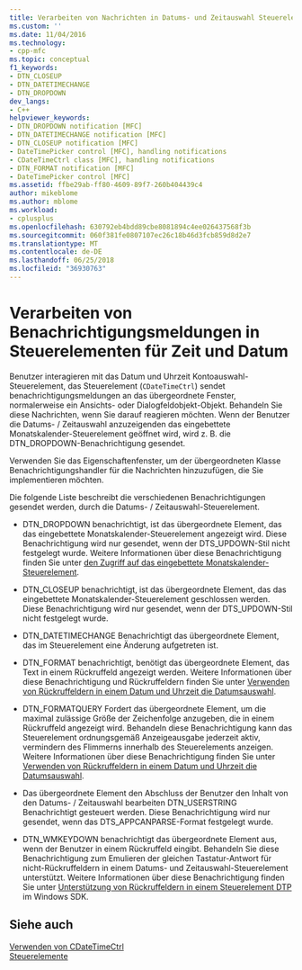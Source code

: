 ```yaml
---
title: Verarbeiten von Nachrichten in Datums- und Zeitauswahl Steuerelemente | Microsoft Docs
ms.custom: ''
ms.date: 11/04/2016
ms.technology:
- cpp-mfc
ms.topic: conceptual
f1_keywords:
- DTN_CLOSEUP
- DTN_DATETIMECHANGE
- DTN_DROPDOWN
dev_langs:
- C++
helpviewer_keywords:
- DTN_DROPDOWN notification [MFC]
- DTN_DATETIMECHANGE notification [MFC]
- DTN_CLOSEUP notification [MFC]
- DateTimePicker control [MFC], handling notifications
- CDateTimeCtrl class [MFC], handling notifications
- DTN_FORMAT notification [MFC]
- DateTimePicker control [MFC]
ms.assetid: ffbe29ab-ff80-4609-89f7-260b404439c4
author: mikeblome
ms.author: mblome
ms.workload:
- cplusplus
ms.openlocfilehash: 630792eb4bdd89cbe8081894c4ee026437568f3b
ms.sourcegitcommit: 060f381fe0807107ec26c18b46d3fcb859d8d2e7
ms.translationtype: MT
ms.contentlocale: de-DE
ms.lasthandoff: 06/25/2018
ms.locfileid: "36930763"
---
```

# <a name="processing-notification-messages-in-date-and-time-picker-controls"></a>Verarbeiten von Benachrichtigungsmeldungen in Steuerelementen für Zeit und Datum
Benutzer interagieren mit das Datum und Uhrzeit Kontoauswahl-Steuerelement, das Steuerelement (`CDateTimeCtrl`) sendet benachrichtigungsmeldungen an das übergeordnete Fenster, normalerweise ein Ansichts- oder Dialogfeldobjekt-Objekt. Behandeln Sie diese Nachrichten, wenn Sie darauf reagieren möchten. Wenn der Benutzer die Datums- / Zeitauswahl anzuzeigenden das eingebettete Monatskalender-Steuerelement geöffnet wird, wird z. B. die DTN_DROPDOWN-Benachrichtigung gesendet.  
  
 Verwenden Sie das Eigenschaftenfenster, um der übergeordneten Klasse Benachrichtigungshandler für die Nachrichten hinzuzufügen, die Sie implementieren möchten.  
  
 Die folgende Liste beschreibt die verschiedenen Benachrichtigungen gesendet werden, durch die Datums- / Zeitauswahl-Steuerelement.  
  
-   DTN_DROPDOWN benachrichtigt, ist das übergeordnete Element, das das eingebettete Monatskalender-Steuerelement angezeigt wird. Diese Benachrichtigung wird nur gesendet, wenn der DTS_UPDOWN-Stil nicht festgelegt wurde. Weitere Informationen über diese Benachrichtigung finden Sie unter [den Zugriff auf das eingebettete Monatskalender-Steuerelement](../mfc/accessing-the-embedded-month-calendar-control.md).  
  
-   DTN_CLOSEUP benachrichtigt, ist das übergeordnete Element, das das eingebettete Monatskalender-Steuerelement geschlossen werden. Diese Benachrichtigung wird nur gesendet, wenn der DTS_UPDOWN-Stil nicht festgelegt wurde.  
  
-   DTN_DATETIMECHANGE Benachrichtigt das übergeordnete Element, das im Steuerelement eine Änderung aufgetreten ist.  
  
-   DTN_FORMAT benachrichtigt, benötigt das übergeordnete Element, das Text in einem Rückruffeld angezeigt werden. Weitere Informationen über diese Benachrichtigung und Rückruffeldern finden Sie unter [Verwenden von Rückruffeldern in einem Datum und Uhrzeit die Datumsauswahl](../mfc/using-callback-fields-in-a-date-and-time-picker-control.md).  
  
-   DTN_FORMATQUERY Fordert das übergeordnete Element, um die maximal zulässige Größe der Zeichenfolge anzugeben, die in einem Rückruffeld angezeigt wird. Behandeln diese Benachrichtigung kann das Steuerelement ordnungsgemäß Anzeigeausgabe jederzeit aktiv, vermindern des Flimmerns innerhalb des Steuerelements anzeigen. Weitere Informationen über diese Benachrichtigung finden Sie unter [Verwenden von Rückruffeldern in einem Datum und Uhrzeit die Datumsauswahl](../mfc/using-callback-fields-in-a-date-and-time-picker-control.md).  
  
-   Das übergeordnete Element den Abschluss der Benutzer den Inhalt von den Datums- / Zeitauswahl bearbeiten DTN_USERSTRING Benachrichtigt gesteuert werden. Diese Benachrichtigung wird nur gesendet, wenn das DTS_APPCANPARSE-Format festgelegt wurde.  
  
-   DTN_WMKEYDOWN benachrichtigt das übergeordnete Element aus, wenn der Benutzer in einem Rückruffeld eingibt. Behandeln Sie diese Benachrichtigung zum Emulieren der gleichen Tastatur-Antwort für nicht-Rückruffeldern in einem Datums- und Zeitauswahl-Steuerelement unterstützt. Weitere Informationen über diese Benachrichtigung finden Sie unter [Unterstützung von Rückruffeldern in einem Steuerelement DTP](http://msdn.microsoft.com/library/windows/desktop/bb761726) im Windows SDK.  
  
## <a name="see-also"></a>Siehe auch  
 [Verwenden von CDateTimeCtrl](../mfc/using-cdatetimectrl.md)   
 [Steuerelemente](../mfc/controls-mfc.md)

